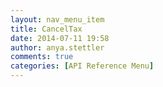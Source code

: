 ```yaml
---
layout: nav_menu_item
title: CancelTax
date: 2014-07-11 19:58
author: anya.stettler
comments: true
categories: [API Reference Menu]
---
```


